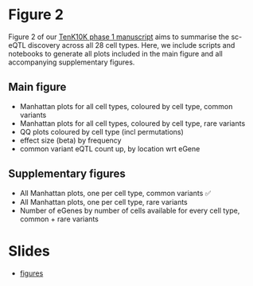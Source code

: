 # Figure 2

Figure 2 of our [TenK10K phase 1 manuscript](https://docs.google.com/document/d/1ck13c1NWXLolvEuvh-y3a11jsYbBfZOv1aU01U4o8FE/edit#heading=h.ds9fvb3nfr68) aims to summarise the sc-eQTL discovery across all 28 cell types.
Here, we include scripts and notebooks to generate all plots included in the main figure and all accompanying supplementary figures.

## Main figure

* Manhattan plots for all cell types, coloured by cell type, common variants
* Manhattan plots for all cell types, coloured by cell type, rare variants
* QQ plots coloured by cell type (incl permutations)
* effect size (beta) by frequency
* common variant eQTL count up, by location wrt eGene

## Supplementary figures

* All Manhattan plots, one per cell type, common variants ✅
* All Manhattan plots, one per cell type, rare variants
* Number of eGenes by number of cells available for every cell type, common + rare variants

# Slides

* [figures](https://docs.google.com/presentation/d/1MVnrd6D5XqpwR9zyDupyxhrSgLluW3IZqQlehjK4yrM/edit?pli=1#slide=id.g3286a2e960a_0_12)
